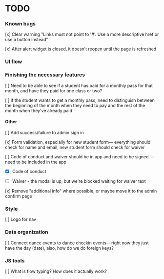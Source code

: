 # TODO

### Known bugs

[x] Clear warning "Links must not point to '#'. Use a more descriptive href or use a button instead"

[x] After alert widget is closed, it doesn't reopen until the page is refreshed


### UI flow

### Finishing the necessary features

[ ] Need to be able to see if a student has paid for a monthly pass for that month, and have they paid for one class or two?

[ ] If the student wants to get a monthly pass, need to distinguish between the beginning of the month when they need to pay and the rest of the month when they've already paid

#### Other

[ ] Add success/failure to admin sign in

[x] Form validation, especially for new student form— everything should check for name and email, new student form should check for waiver

[ ] Code of conduct and waiver should be in app and need to be signed — need to be included in the app

* [x] Code of conduct

* [ ] Waiver - the modal is up, but we're blocked waiting for waiver text

[x] Remove "additional info" where possible, or maybe move it to the admin confirm page


### Style

[ ] Logo for nav


### Data organization

[ ] Connect dance events to dance checkin events-- right now they just have the day (date), also, how do we do foreign keys?


### JS tools

[ ] What is flow typing? How does it actually work?
